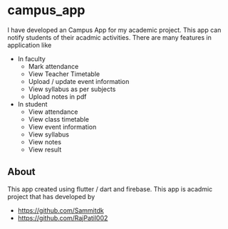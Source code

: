 # campus_app

 I have developed an Campus App for my academic project. This app can notify students of their acadmic activities.
 There are many features in application like 
  * In faculty
    - Mark attendance
    - View Teacher Timetable
    - Upload / update event information
    - View syllabus as per subjects
    - Upload notes in pdf
  * In student
    - View attendance
    - View class timetable
    - View event information
    - View syllabus
    - View notes
    - View result
 
 ## About
  
  This app created using flutter / dart and firebase.
  This app is acadmic project that has developed by 
  
  - https://github.com/Sammitdk
  - https://github.com/RajPatil002
